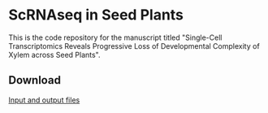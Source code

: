 # **ScRNAseq in Seed Plants**

This is the code repository for the manuscript titled "Single-Cell Transcriptomics Reveals Progressive Loss of Developmental Complexity of Xylem across Seed Plants".

## Download
[Input and output files](https://www.dropbox.com/scl/fo/8r93nl5jc5177pqbvtt2c/ACzUiKmWZ4FuS1dNKJmi8pM?rlkey=tw1tlxk7btmm3x3mv2fe4lcmw&dl=0a)
